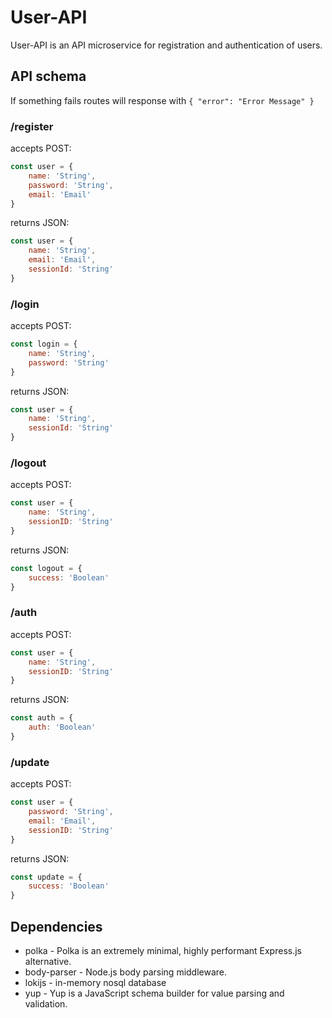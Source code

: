 # User-API

User-API is an API microservice for registration and authentication of users.

## API schema

If something fails routes will response with ```{ "error": "Error Message" }```

### /register  
accepts POST:
```javascript
const user = {
    name: 'String',
    password: 'String',
    email: 'Email'
}
```

returns JSON:
```javascript
const user = {
    name: 'String',
    email: 'Email',
    sessionId: 'String'
}
```

### /login

accepts POST:
```javascript
const login = {
    name: 'String',
    password: 'String'
}
```

returns JSON:
```javascript
const user = {
    name: 'String',
    sessionId: 'String'
}
```

### /logout

accepts POST:
```javascript
const user = {
    name: 'String',
    sessionID: 'String'
}
```

returns JSON:
```javascript
const logout = {
    success: 'Boolean'
}
```

### /auth

accepts POST:
```javascript
const user = {
    name: 'String',
    sessionID: 'String'
}
```

returns JSON:
```javascript
const auth = {
    auth: 'Boolean'
}
```

### /update

accepts POST:
```javascript
const user = {
    password: 'String',
    email: 'Email',
    sessionID: 'String'
}
```

returns JSON:
```javascript
const update = {
    success: 'Boolean'
}
```

## Dependencies

* polka - Polka is an extremely minimal, highly performant Express.js alternative.
* body-parser - Node.js body parsing middleware.
* lokijs - in-memory nosql database
* yup - Yup is a JavaScript schema builder for value parsing and validation.